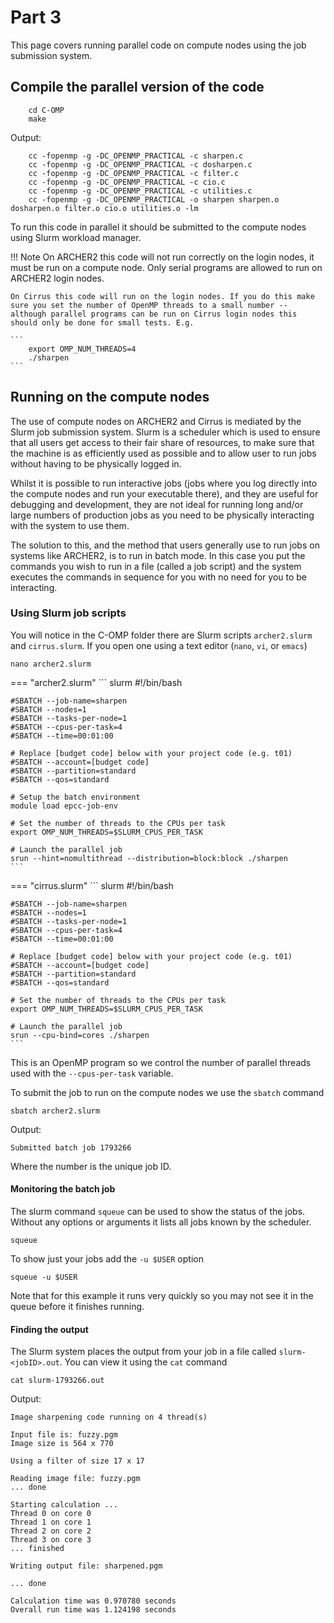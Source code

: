 # Part 3

This page covers running parallel code on compute nodes using the job submission system.


## Compile the parallel version of the code

```
    cd C-OMP
    make
```
Output:
```
    cc -fopenmp -g -DC_OPENMP_PRACTICAL -c sharpen.c
    cc -fopenmp -g -DC_OPENMP_PRACTICAL -c dosharpen.c
    cc -fopenmp -g -DC_OPENMP_PRACTICAL -c filter.c
    cc -fopenmp -g -DC_OPENMP_PRACTICAL -c cio.c
    cc -fopenmp -g -DC_OPENMP_PRACTICAL -c utilities.c
    cc -fopenmp -g -DC_OPENMP_PRACTICAL -o sharpen sharpen.o dosharpen.o filter.o cio.o utilities.o -lm
```

To run this code in parallel it should be submitted to the compute nodes using Slurm workload manager.

!!! Note
    On ARCHER2 this code will not run correctly on the login nodes, it must be run on a compute node. Only serial programs are allowed to run on ARCHER2 login nodes.

    On Cirrus this code will run on the login nodes. If you do this make sure you set the number of OpenMP threads to a small number -- although parallel programs can be run on Cirrus login nodes this should only be done for small tests. E.g.

    ```
        export OMP_NUM_THREADS=4
        ./sharpen
    ```

## Running on the compute nodes

The use of compute nodes on ARCHER2 and Cirrus is mediated by the Slurm job submission system. Slurm is a scheduler which is used to ensure that all users get access to their fair share of resources, to make sure that the machine is as efficiently used as possible and to allow user to run jobs without having to be physically logged in.

Whilst it is possible to run interactive jobs (jobs where you log directly into the compute nodes and run your executable there), and they are useful for debugging and development, they are not ideal for running long and/or large numbers of production jobs as you need to be physically interacting with the system to use them. 

The solution to this, and the method that users generally use to run jobs on systems like ARCHER2, is to run in batch mode. In this case you put the commands you wish to run in a file (called a job script) and the system executes the commands in sequence for you with no need for you to be interacting.

### Using Slurm job scripts

You will notice in the C-OMP folder there are Slurm scripts ``archer2.slurm`` and  ``cirrus.slurm``. If you open one using a text editor (``nano``, ``vi``, or ``emacs``) 

```
nano archer2.slurm
```

=== "archer2.slurm"
    ``` slurm
    #!/bin/bash

    #SBATCH --job-name=sharpen
    #SBATCH --nodes=1
    #SBATCH --tasks-per-node=1
    #SBATCH --cpus-per-task=4
    #SBATCH --time=00:01:00

    # Replace [budget code] below with your project code (e.g. t01)
    #SBATCH --account=[budget code]
    #SBATCH --partition=standard
    #SBATCH --qos=standard

    # Setup the batch environment
    module load epcc-job-env

    # Set the number of threads to the CPUs per task
    export OMP_NUM_THREADS=$SLURM_CPUS_PER_TASK

    # Launch the parallel job
    srun --hint=nomultithread --distribution=block:block ./sharpen
    ```

=== "cirrus.slurm"
    ``` slurm
    #!/bin/bash

    #SBATCH --job-name=sharpen
    #SBATCH --nodes=1
    #SBATCH --tasks-per-node=1
    #SBATCH --cpus-per-task=4
    #SBATCH --time=00:01:00

    # Replace [budget code] below with your project code (e.g. t01)
    #SBATCH --account=[budget code]
    #SBATCH --partition=standard
    #SBATCH --qos=standard

    # Set the number of threads to the CPUs per task
    export OMP_NUM_THREADS=$SLURM_CPUS_PER_TASK

    # Launch the parallel job
    srun --cpu-bind=cores ./sharpen
    ```

This is an OpenMP program so we control the number of parallel threads used with the ``--cpus-per-task`` variable.

To submit the job to run on the compute nodes we use the ``sbatch`` command

```
sbatch archer2.slurm
```
Output:
```
Submitted batch job 1793266
```
Where the number is the unique job ID.

#### Monitoring the batch job
The slurm command ``squeue`` can be used to show the status of the jobs. Without any options or arguments it lists all jobs known by the scheduler.
```
squeue
```

To show just your jobs add  the ``-u $USER`` option
```
squeue -u $USER
```
Note that for this example it runs very quickly so you may not see it in the queue before it finishes running.

#### Finding the output
The Slurm system places the output from your job in a file called ``slurm-<jobID>.out``. You can view it using the ``cat`` command

```
cat slurm-1793266.out
```
Output:
```
Image sharpening code running on 4 thread(s)

Input file is: fuzzy.pgm
Image size is 564 x 770

Using a filter of size 17 x 17

Reading image file: fuzzy.pgm
... done

Starting calculation ...
Thread 0 on core 0
Thread 1 on core 1
Thread 2 on core 2
Thread 3 on core 3
... finished

Writing output file: sharpened.pgm

... done

Calculation time was 0.970780 seconds
Overall run time was 1.124198 seconds
```